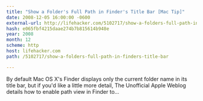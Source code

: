 ```yaml
---
title: "Show a Folder's Full Path in Finder's Title Bar [Mac Tip]"
date: 2008-12-05 16:00:00 -0600
external-url: http://lifehacker.com/5102717/show-a-folders-full-path-in-finders-title-bar
hash: e065fbf4215daae274b7b815614b948e
year: 2008
month: 12
scheme: http
host: lifehacker.com
path: /5102717/show-a-folders-full-path-in-finders-title-bar

---
```


By default Mac OS X's Finder displays only the current folder name in its title bar, but if you'd like a little more detail, The Unofficial Apple Weblog details how to enable path view in Finder to...
